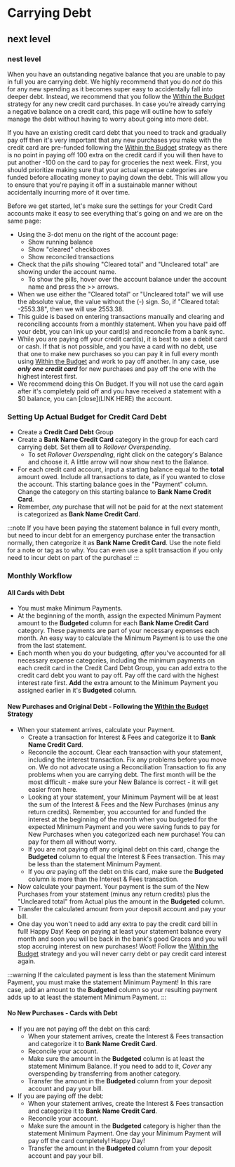 # Carrying Debt
## next level
### nest level

When you have an outstanding negative balance that you are unable to pay in full you are carrying debt. We highly recommend that you do _not_ do this for any new spending as it becomes super easy to accidentally fall into deeper debt. Instead, we recommend that you follow the [Within the Budget](./index.md) strategy for any new credit card purchases. In case you're already carrying a negative balance on a credit card, this page will outline how to safely manage the debt without having to worry about going into more debt.

If you have an existing credit card debt that you need to track and gradually pay off then it's very important that any new purchases you make with the credit card are pre-funded following the [Within the Budget](./index.md) strategy as there is no point in paying off 100 extra on the credit card if you will then have to put another -100 on the card to pay for groceries the next week. First, you should prioritize making sure that your actual expense categories are funded before allocating money to paying down the debt. This will allow you to ensure that you're paying it off in a sustainable manner without accidentally incurring more of it over time.



Before we get started, let's make sure the settings for your Credit Card accounts make it easy to see everything that's going on and we are on the same page:
- Using the 3-dot menu on the right of the account page:
  - Show running balance
  - Show "cleared" checkboxes
  - Show reconciled transactions
- Check that the _pills_ showing "Cleared total" and "Uncleared total" are showing under the account name.
  - To show the pills, hover over the account balance under the account name and press the >> arrows.
- When we use either the "Cleared total" or "Uncleared total" we will use the absolute value, the value without the (-) sign. So, if "Cleared total: -2553.38", then we will use 2553.38.
- This guide is based on entering transactions manually and clearing and reconciling accounts from a monthly statement. When you have paid off your debt, you can link up your card(s) and reconcile from a bank sync.
- While you are paying off your credit card(s), it is best to use a debit card or cash. If that is not possible, and you have a card with no debt, use that one to make new purchases so you can pay it in full every month using [Within the Budget](./index.md) and work to pay off another. In any case, use _**only one credit card**_ for new purchases and pay off the one with the highest interest first.
- We recommend doing this On Budget. If you will not use the card again after it's completely paid off and you have received a statement with a $0 balance, you can [close](LINK HERE) the account.
 
### Setting Up Actual Budget for Credit Card Debt

- Create a **Credit Card Debt** Group 
- Create a **Bank Name Credit Card** category in the group for each card carrying debt. Set them all to _Rollover Overspending_.
  - To set _Rollover Overspending_, right click on the category's Balance and choose it. A little arrow will now show next to the Balance.
- For each credit card account, input a starting balance equal to the **total** amount owed. Include all transactions to date, as if you wanted to close the account. This starting balance goes in the "Payment" column. Change the category on this starting balance to **Bank Name Credit Card**.
- Remember, _any_ purchase that will not be paid for at the next statement is categorized as **Bank Name Credit Card**. 

:::note
If you have been paying the statement balance in full every month, but need to incur debt for an emergency purchase enter the transaction normally, then categorize it as **Bank Name Credit Card**. Use the note field for a note or tag as to why. You can even use a split transaction if you only need to incur debt on part of the purchase!
:::

### Monthly Workflow

#### All Cards with Debt
- You must make Minimum Payments.  
- At the beginning of the month, assign the expected Minimum Payment amount to the **Budgeted** column for each **Bank Name Credit Card** category. These payments are part of your necessary expenses each month. An easy way to calculate the Minimum Payment is to use the one from the last statement.
- Each month when you do your budgeting, _after_ you've accounted for all necessary expense categories, including the minimum payments on each credit card in the Credit Card Debt Group, you can add extra to the credit card debt you want to pay off. Pay off the card with the highest interest rate first. **Add** the extra amount to the Minimum Payment you assigned earlier in it's **Budgeted** column.
  
#### New Purchases and Original Debt - Following the [Within the Budget](./index.md) Strategy 
- When your statement arrives, calculate your Payment.
  - Create a transaction for Interest & Fees and categorize it to **Bank Name Credit Card**.
  - Reconcile the account. Clear each transaction with your statement, including the interest transaction. Fix any problems before you move on. We do not advocate using a Reconciliation Transaction to fix any problems when you are carrying debt. The first month will be the most difficult - make sure your New Balance is correct - it will get easier from here. 
  - Looking at your statement, your Minimum Payment will be at least the sum of the Interest & Fees and the New Purchases (minus any return credits). Remember, you accounted for and funded the interest at the beginning of the month when you budgeted for the expected Minimum Payment and you were saving funds to pay for New Purchases when you categorized each new purchase! You can pay for them all without worry.
  - If you are not paying off any original debt on this card, change the **Budgeted** column to equal the Interest & Fees transaction. This may be less than the statement Minimum Payment. 
  - If you _are_ paying off the debt on this card, make sure the **Budgeted** column is more than the Interest & Fees transaction.
- Now calculate your payment. Your payment is the sum of the New Purchases from your statement (minus any return credits) plus the "Uncleared total" from Actual plus the amount in the **Budgeted** column.
- Transfer the calculated amount from your deposit account and pay your bill.
- One day you won't need to add any extra to pay the credit card bill in full! Happy Day! Keep on paying at least your statement balance every month and soon you will be back in the bank's good Graces and you will stop accruing interest on new purchases! Woot! Follow the [Within the Budget](./index.md) strategy and you will never carry debt or pay credit card interest again.


:::warning
If the calculated payment is less than the statement Minimum Payment, you must make the statement Minimum Payment! In this rare case, add an amount to the **Budgeted** column so your resulting payment adds up to at least the statement Minimum Payment.
:::

#### No New Purchases - Cards with Debt 
- If you are not paying off the debt on this card:
  - When your statement arrives, create the Interest & Fees transaction and categorize it to **Bank Name Credit Card**.
  - Reconcile your account.
  - Make sure the amount in the **Budgeted** column is at least the statement Minimum Balance. If you need to add to it, _Cover_ any overspending by transferring from another category.
  - Transfer the amount in the **Budgeted** column from your deposit account and pay your bill.
- If you are paying off the debt:
  - When your statement arrives, create the Interest & Fees transaction and categorize it to **Bank Name Credit Card**.
  - Reconcile your account.
  - Make sure the amount in the **Budgeted** category is higher than the statement Minimum Payment. One day your Minimum Payment will pay off the card completely! Happy Day!
  - Transfer the amount in the **Budgeted** column from your deposit account and pay your bill.


